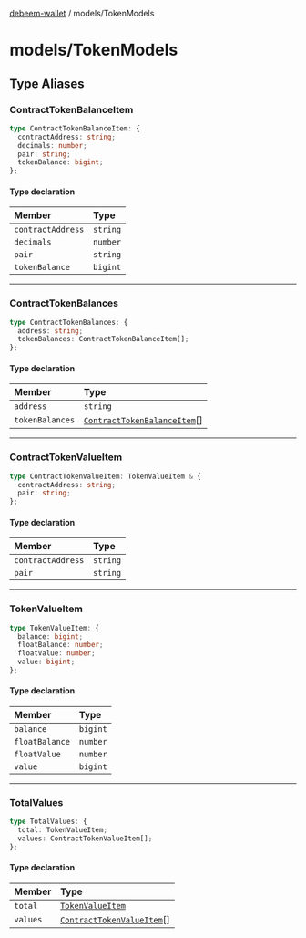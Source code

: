 [debeem-wallet](../README.md) / models/TokenModels

# models/TokenModels

## Type Aliases

### ContractTokenBalanceItem

```ts
type ContractTokenBalanceItem: {
  contractAddress: string;
  decimals: number;
  pair: string;
  tokenBalance: bigint;
};
```

#### Type declaration

| Member | Type |
| :------ | :------ |
| `contractAddress` | `string` |
| `decimals` | `number` |
| `pair` | `string` |
| `tokenBalance` | `bigint` |

***

### ContractTokenBalances

```ts
type ContractTokenBalances: {
  address: string;
  tokenBalances: ContractTokenBalanceItem[];
};
```

#### Type declaration

| Member | Type |
| :------ | :------ |
| `address` | `string` |
| `tokenBalances` | [`ContractTokenBalanceItem`](TokenModels.md#contracttokenbalanceitem)[] |

***

### ContractTokenValueItem

```ts
type ContractTokenValueItem: TokenValueItem & {
  contractAddress: string;
  pair: string;
};
```

#### Type declaration

| Member | Type |
| :------ | :------ |
| `contractAddress` | `string` |
| `pair` | `string` |

***

### TokenValueItem

```ts
type TokenValueItem: {
  balance: bigint;
  floatBalance: number;
  floatValue: number;
  value: bigint;
};
```

#### Type declaration

| Member | Type |
| :------ | :------ |
| `balance` | `bigint` |
| `floatBalance` | `number` |
| `floatValue` | `number` |
| `value` | `bigint` |

***

### TotalValues

```ts
type TotalValues: {
  total: TokenValueItem;
  values: ContractTokenValueItem[];
};
```

#### Type declaration

| Member | Type |
| :------ | :------ |
| `total` | [`TokenValueItem`](TokenModels.md#tokenvalueitem) |
| `values` | [`ContractTokenValueItem`](TokenModels.md#contracttokenvalueitem)[] |
